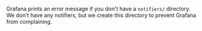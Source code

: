 Grafana prints an error message if you don't have a `notifiers/` directory. We
don't have any notifiers, but we create this directory to prevent Grafana from
complaining.
